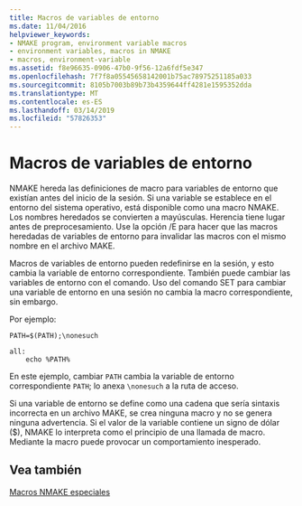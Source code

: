 ```yaml
---
title: Macros de variables de entorno
ms.date: 11/04/2016
helpviewer_keywords:
- NMAKE program, environment variable macros
- environment variables, macros in NMAKE
- macros, environment-variable
ms.assetid: f8e96635-0906-47b0-9f56-12a6fdf5e347
ms.openlocfilehash: 7f7f8a05545658142001b75ac78975251185a033
ms.sourcegitcommit: 8105b7003b89b73b4359644ff4281e1595352dda
ms.translationtype: MT
ms.contentlocale: es-ES
ms.lasthandoff: 03/14/2019
ms.locfileid: "57826353"
---
```

# <a name="environment-variable-macros"></a>Macros de variables de entorno

NMAKE hereda las definiciones de macro para variables de entorno que existían antes del inicio de la sesión. Si una variable se establece en el entorno del sistema operativo, está disponible como una macro NMAKE. Los nombres heredados se convierten a mayúsculas. Herencia tiene lugar antes de preprocesamiento. Use la opción /E para hacer que las macros heredadas de variables de entorno para invalidar las macros con el mismo nombre en el archivo MAKE.

Macros de variables de entorno pueden redefinirse en la sesión, y esto cambia la variable de entorno correspondiente. También puede cambiar las variables de entorno con el comando. Uso del comando SET para cambiar una variable de entorno en una sesión no cambia la macro correspondiente, sin embargo.

Por ejemplo:

```
PATH=$(PATH);\nonesuch

all:
    echo %PATH%
```

En este ejemplo, cambiar `PATH` cambia la variable de entorno correspondiente `PATH`; lo anexa `\nonesuch` a la ruta de acceso.

Si una variable de entorno se define como una cadena que sería sintaxis incorrecta en un archivo MAKE, se crea ninguna macro y no se genera ninguna advertencia. Si el valor de la variable contiene un signo de dólar ($), NMAKE lo interpreta como el principio de una llamada de macro. Mediante la macro puede provocar un comportamiento inesperado.

## <a name="see-also"></a>Vea también

[Macros NMAKE especiales](special-nmake-macros.md)
